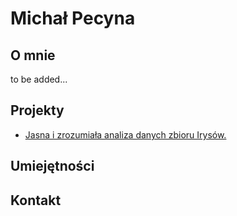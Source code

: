 
# Michał Pecyna

## O mnie

to be added...

## Projekty

- [Jasna i zrozumiała analiza danych zbioru Irysów.](/od-zera-do-ai-portfolio/projects/iris/eda_by_michal_pecyna/)

## Umiejętności

## Kontakt